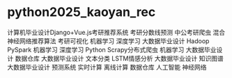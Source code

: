 # python2025_kaoyan_rec
计算机毕业设计Django+Vue.js考研推荐系统 考研分数线预测 中公考研爬虫 混合神经网络推荐算法 考研可视化 机器学习 深度学习 大数据毕业设计 Hadoop PySpark 机器学习 深度学习 Python Scrapy分布式爬虫 机器学习 大数据毕业设计 数据仓库 大数据毕业设计 文本分类 LSTM情感分析 大数据毕业设计 知识图谱 大数据毕业设计 预测系统 实时计算 离线计算 数据仓库 人工智能 神经网络
